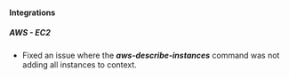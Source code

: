 
#### Integrations
##### AWS - EC2
- Fixed an issue where the ***aws-describe-instances*** command was not adding all instances to context.
